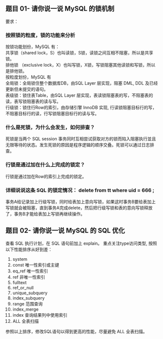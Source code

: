 ## 题目 01- 请你说一说 MySQL 的锁机制
要求：

### 按照锁的粒度，锁的功能来分析
按锁功能划份，MySQL 有：  
共享锁（shared lock，S）也叫读锁，S锁，读锁之间互相不阻塞，所以是共享锁。  
排他锁 （exclusive lock，X）也叫写锁，X锁，写锁阻塞其他读锁和写锁，所以是排他锁。  
按粒度划份，MySQL 有  
全局锁：全局锁住整个数据库DB，由SQL Layer 层实现，阻塞 DML, DDL 及已经更新但未提交的语句。  
表级锁：锁住表Table，由SQL Layer 层实现，表读锁阻塞表的写，不阻塞表的读，表写锁阻塞表的读与写。  
行级锁：锁住行Row的索引，由存储引擎 InnoDB 实现, 行读锁阻塞目标行的写，不阻塞目标行的读，行写锁阻塞目标行的读与写。  
### 什么是死锁，为什么会发生，如何排查？
死锁是当两个 SQL session 事务同时互相尝试获取对方的锁而陷入阻塞执行並且无限等待的状态。发生死锁的原因是程序逻辑的顺序交叠。死锁可以通过日志排查。  
### 行锁是通过加在什么上完成的锁定？  
行锁是通过加在Row的索引上完成的锁定。  
### 详细说说这条 SQL 的锁定情况： delete from tt where uid = 666 ;
事务A给记录加上行级写锁，同时给表加上意向写锁，如果这时事务B要给表加上写锁就会被阻塞，直到事务A完成delete，然后把行级写锁和表的意向写锁释放了，事务B才能给表加上写锁再继续操作。  
## 题目 02- 请你说一说 MySQL 的 SQL 优化
查看 SQL 执行计划，在 SQL 语句前加上 explain。
重点关注type访问类型, 按照以下性能排序从好到差：  
1. system  
2. const 唯一性索引或主键  
3. eq_ref 唯一性索引  
4. ref 非唯一性索引  
5. fulltext  
6. ref_or_null  
7. unique_subquery  
8. index_subquery  
9. range 范围查询  
10. index_merge
11. index 查询结果列中使用索引  
12. ALL 全表扫描  

参照以上排序，修改SQL语句以得到更高的性能，尽量避免 ALL 全表扫描。  
